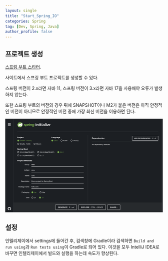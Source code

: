 ```yaml
---
layout: single
title: "Start_Spring_IO"
categories: Spring
tag: [Dev, Spring, Java]
author_profile: false
---
```


## 프로젝트 생성

[스프링 부트 스타터](https://start.spring.io/).  

사이트에서 스프링 부트 프로젝트를 생성할 수 있다.  

스프링 버전이 2.x라면 자바 11, 스프링 버전이 3.x라면 자바 17을 사용해야 오류가 발생하지 않는다.   

또한 스프링 부트의 버전의 경우 뒤에 SNAPSHOT이나 M2가 붙은 버전은 아직 안정적인 버전이 아니므로 안정적인 버전 중에 가장 최신 버전을 이용하면 된다.  

![spring_initializer.png](/images/2024-01-17-스프링_이니셜라이져/spring_initializer.png)

## 설정

인텔리제이에서 settings에 들어간 후, 검색창에 Gradle이라 검색하면 `Build and run using`과 `Run tests using`이 Gradle로 되어 있다. 이것을 모두 IntelliJ IDEA로 바꾸면 인텔리제이에서 빌드와 실행을 하는데 속도가 향상된다.